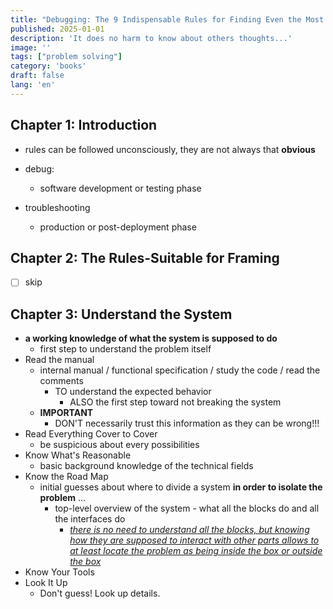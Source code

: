 ```yaml
---
title: "Debugging: The 9 Indispensable Rules for Finding Even the Most Elusive Software and Hardware Problems"
published: 2025-01-01
description: 'It does no harm to know about others thoughts...'
image: ''
tags: ["problem solving"]
category: 'books'
draft: false 
lang: 'en'
---
```


## Chapter 1: Introduction

- rules can be followed unconsciously, they are not always that **obvious**

- debug:
  - software development or testing phase
- troubleshooting
  - production or post-deployment phase

## Chapter 2: The Rules-Suitable for Framing

- [ ] skip

## Chapter 3: Understand the System

- **a working knowledge of what the system is supposed to do**
  - first step to understand the problem itself
- Read the manual
  - internal manual / functional specification / study the code / read the comments
    - TO understand the expected behavior 
      - ALSO the first step toward not breaking the system
  - **IMPORTANT**
    - DON'T necessarily trust this information as they can be wrong!!!
- Read Everything Cover to Cover
  - be suspicious about every possibilities
- Know What's Reasonable
  - basic background knowledge of the technical fields
- Know the Road Map
  - initial guesses about where to divide a system **in order to isolate the problem** ...
    - top-level overview of the system - what all the blocks do and all the interfaces do
      - <u>*there is no need to understand all the blocks, but knowing how they are supposed to interact with other parts allows to at least locate the problem as being inside the box or outside the box*</u>
- Know Your Tools
- Look It Up
  - Don't guess! Look up details.



